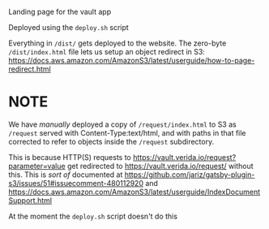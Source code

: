 Landing page for the vault app

Deployed using the `deploy.sh` script

Everything in `/dist/` gets deployed to the website. The zero-byte `/dist/index.html` file lets us setup an object 
redirect in S3: https://docs.aws.amazon.com/AmazonS3/latest/userguide/how-to-page-redirect.html

# NOTE

We have *manually* deployed a copy of `/request/index.html` to S3 as `/request` served with Content-Type:text/html, and with paths in that file corrected to refer to objects inside the `/request` subdirectory.

This is because HTTP(S) requests to https://vault.verida.io/request?parameter=value get redirected to https://vault.verida.io/request/ without this. This is _sort of_ documented at https://github.com/jariz/gatsby-plugin-s3/issues/51#issuecomment-480112920 and https://docs.aws.amazon.com/AmazonS3/latest/userguide/IndexDocumentSupport.html

At the moment the `deploy.sh` script doesn't do this
